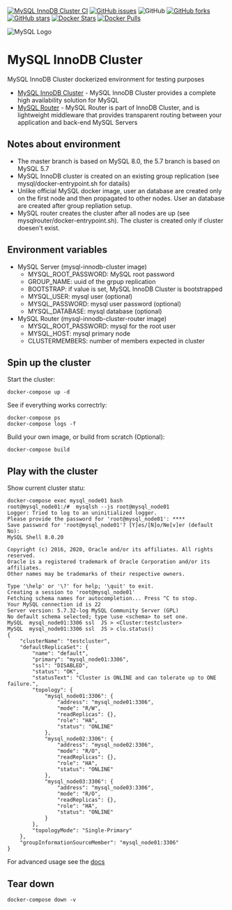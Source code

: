 [![MySQL InnoDB Cluster CI](https://github.com/garutilorenzo/mysql-innodb-cluster/actions/workflows/ci.yml/badge.svg?branch=master)](https://github.com/garutilorenzo/mysql-innodb-cluster/actions/workflows/ci.yml)
[![GitHub issues](https://img.shields.io/github/issues/garutilorenzo/mysql-innodb-cluster)](https://github.com/garutilorenzo/mysql-innodb-cluster/issues)
![GitHub](https://img.shields.io/github/license/garutilorenzo/mysql-innodb-cluster)
[![GitHub forks](https://img.shields.io/github/forks/garutilorenzo/mysql-innodb-cluster)](https://github.com/garutilorenzo/mysql-innodb-cluster/network)
[![GitHub stars](https://img.shields.io/github/stars/garutilorenzo/mysql-innodb-cluster)](https://github.com/garutilorenzo/mysql-innodb-cluster/stargazers)
[![Docker Stars](https://img.shields.io/docker/stars/garutilorenzo/docker-swarm-ingress?style=flat-square)](https://hub.docker.com/r/garutilorenzo/docker-swarm-ingress) 
[![Docker Pulls](https://img.shields.io/docker/pulls/garutilorenzo/docker-swarm-ingress?style=flat-square)](https://hub.docker.com/r/garutilorenzo/docker-swarm-ingress)

![MySQL Logo](https://garutilorenzo.github.io/images/mysql.png?)

# MySQL InnoDB Cluster

MySQL InnoDB Cluster dockerized environment for testing purposes

* [MySQL InnoDB Cluster](https://dev.mysql.com/doc/refman/8.0/en/mysql-innodb-cluster-introduction.html) - MySQL InnoDB Cluster provides a complete high availability solution for MySQL
* [MySQL Router](https://dev.mysql.com/doc/mysql-router/8.0/en/) - MySQL Router is part of InnoDB Cluster, and is lightweight middleware that provides transparent routing between your application and back-end MySQL Servers


## Notes about environment

* The master branch is based on MySQL 8.0, the 5.7 branch is based on MySQL 5.7 
* MySQL InnoDB cluster is created on an existing group replication (see mysql/docker-entrypoint.sh for datails)
* Unlike official MySQL docker image, user an database are created only on the first node and then propagated to other nodes. User an database are created after group repliation setup.
* MySQL router creates the cluster after all nodes are up (see mysqlrouter/docker-entrypoint.sh). The cluster is created only if cluster doesen't exist.

## Environment variables
* MySQL Server (mysql-innodb-cluster image)
  * MYSQL_ROOT_PASSWORD: MySQL root password
  * GROUP_NAME: uuid of the grpup replication
  * BOOTSTRAP: if value is set, MySQL InnoDB Cluster is bootstrapped
  * MYSQL_USER: mysql user (optional)
  * MYSQL_PASSWORD: mysql user password (optional)
  * MYSQL_DATABASE: mysql database (optional)
* MySQL Router (mysql-innodb-cluster-router image)
  * MYSQL_ROOT_PASSWORD: mysql for the root user
  * MYSQL_HOST: mysql primary node
  * CLUSTERMEMBERS: number of members expected in cluster

## Spin up the cluster

Start the cluster:

```console
docker-compose up -d
```

See if everything works correctrly:

```console
docker-compose ps
docker-compose logs -f
```

Build your own image, or build from scratch (Optional):

```console
docker-compose build
```

## Play with the cluster

Show current cluster statu:

```console
docker-compose exec mysql_node01 bash
root@mysql_node01:/#  mysqlsh --js root@mysql_node01
Logger: Tried to log to an uninitialized logger.
Please provide the password for 'root@mysql_node01': ****
Save password for 'root@mysql_node01'? [Y]es/[N]o/Ne[v]er (default No): 
MySQL Shell 8.0.20

Copyright (c) 2016, 2020, Oracle and/or its affiliates. All rights reserved.
Oracle is a registered trademark of Oracle Corporation and/or its affiliates.
Other names may be trademarks of their respective owners.

Type '\help' or '\?' for help; '\quit' to exit.
Creating a session to 'root@mysql_node01'
Fetching schema names for autocompletion... Press ^C to stop.
Your MySQL connection id is 22
Server version: 5.7.32-log MySQL Community Server (GPL)
No default schema selected; type \use <schema> to set one.
MySQL  mysql_node01:3306 ssl  JS > <Cluster:testcluster>
MySQL  mysql_node01:3306 ssl  JS > clu.status()
{
    "clusterName": "testcluster", 
    "defaultReplicaSet": {
        "name": "default", 
        "primary": "mysql_node01:3306", 
        "ssl": "DISABLED", 
        "status": "OK", 
        "statusText": "Cluster is ONLINE and can tolerate up to ONE failure.", 
        "topology": {
            "mysql_node01:3306": {
                "address": "mysql_node01:3306", 
                "mode": "R/W", 
                "readReplicas": {}, 
                "role": "HA", 
                "status": "ONLINE"
            }, 
            "mysql_node02:3306": {
                "address": "mysql_node02:3306", 
                "mode": "R/O", 
                "readReplicas": {}, 
                "role": "HA", 
                "status": "ONLINE"
            }, 
            "mysql_node03:3306": {
                "address": "mysql_node03:3306", 
                "mode": "R/O", 
                "readReplicas": {}, 
                "role": "HA", 
                "status": "ONLINE"
            }
        }, 
        "topologyMode": "Single-Primary"
    }, 
    "groupInformationSourceMember": "mysql_node01:3306"
}
```

For advanced usage see the [docs](https://dev.mysql.com/doc/mysql-shell/8.0/en/mysql-innodb-cluster.html)

## Tear down

```console
docker-compose down -v
```
